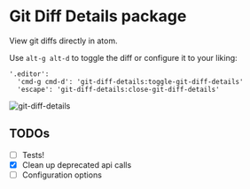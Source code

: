 # Git Diff Details package

View git diffs directly in atom.

Use `alt-g alt-d` to toggle the diff or configure it to your liking:

```
'.editor':
  'cmd-g cmd-d': 'git-diff-details:toggle-git-diff-details'
  'escape': 'git-diff-details:close-git-diff-details'
```

![git-diff-details](https://github.com/samu/git-diff-details/blob/master/demo.gif?raw=true)

## TODOs

- [ ] Tests!
- [x] Clean up deprecated api calls
- [ ] Configuration options
